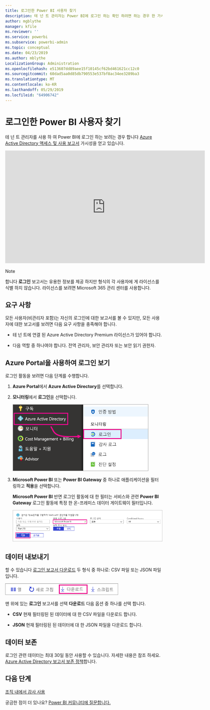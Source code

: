 ```yaml
---
title: 로그인한 Power BI 사용자 찾기
description: 테 넌 트 관리자는 Power BI에 로그인 하는 확인 하려면 하는 경우 한 가시성을 얻고 Azure Active Directory 액세스 및 사용 보고서를 사용할 수 있습니다.
author: mgblythe
manager: kfile
ms.reviewer: ''
ms.service: powerbi
ms.subservice: powerbi-admin
ms.topic: conceptual
ms.date: 04/23/2019
ms.author: mblythe
LocalizationGroup: Administration
ms.openlocfilehash: e513607dd89aee15f10145cf62bd461621cc12c0
ms.sourcegitcommit: 60dad5aa0d85db790553e537bf8ac34ee3289ba3
ms.translationtype: MT
ms.contentlocale: ko-KR
ms.lasthandoff: 05/29/2019
ms.locfileid: "64906742"
---
```

# <a name="find-power-bi-users-that-have-signed-in"></a>로그인한 Power BI 사용자 찾기

테 넌 트 관리자를 사용 하 여 Power BI에 로그인 하는 보려는 경우 합니다 [Azure Active Directory 액세스 및 사용 보고서](/azure/active-directory/reports-monitoring/concept-sign-ins) 가시성을 얻고 있습니다.

<iframe width="640" height="360" src="https://www.youtube.com/embed/1AVgh9w9VM8?showinfo=0" frameborder="0" allowfullscreen></iframe>

> [!NOTE]
> 합니다 **로그인** 보고서는 유용한 정보를 제공 하지만 형식의 각 사용자에 게 라이선스를 식별 하지 않습니다. 라이선스를 보려면 Microsoft 365 관리 센터를 사용합니다.

## <a name="requirements"></a>요구 사항

모든 사용자(비관리자 포함)는 자신의 로그인에 대한 보고서를 볼 수 있지만, 모든 사용자에 대한 보고서를 보려면 다음 요구 사항을 충족해야 합니다.

* 테 넌 트에 연결 된 Azure Active Directory Premium 라이선스가 있어야 합니다.

* 다음 역할 중 하나여야 합니다. 전역 관리자, 보안 관리자 또는 보안 읽기 권한자.

## <a name="use-the-azure-portal-to-view-sign-ins"></a>Azure Portal을 사용하여 로그인 보기

로그인 활동을 보려면 다음 단계를 수행합니다.

1. **Azure Portal**에서 **Azure Active Directory**를 선택합니다.

1. **모니터링**에서 **로그인**을 선택합니다.
   
    ![강조 표시 된 Azure Active Directory 및 로그인 옵션을 사용 하 여 Azure UI의 스크린샷.](media/service-admin-access-usage/azure-portal-sign-ins.png)

1. **Microsoft Power BI** 또는 **Power BI Gateway** 중 하나로 애플리케이션을 필터링하고 **적용**을 선택합니다.

    **Microsoft Power BI** 반면 로그인 활동에 대 한 필터는 서비스와 관련 **Power BI Gateway** 로그인 활동에 특정 한 온-프레미스 데이터 게이트웨이 필터입니다.
   
    ![강조 표시 하는 응용 프로그램 필드를 사용 하 여 로그인 필터 스크린샷.](media/service-admin-access-usage/sign-in-filter.png)

## <a name="export-the-data"></a>데이터 내보내기

할 수 있습니다 [로그인 보고서 다운로드](/azure/active-directory/reports-monitoring/quickstart-download-sign-in-report) 두 형식 중 하나로: CSV 파일 또는 JSON 파일입니다.

![다운로드 단추 스크린샷입니다.](media/service-admin-access-usage/download-sign-in-data-csv.png)

맨 위에 있는 **로그인** 보고서를 선택 **다운로드** 다음 옵션 중 하나를 선택 합니다.

* **CSV** 현재 필터링된 된 데이터에 대 한 CSV 파일을 다운로드 합니다.

* **JSON** 현재 필터링된 된 데이터에 대 한 JSON 파일을 다운로드 합니다.

## <a name="data-retention"></a>데이터 보존

로그인 관련 데이터는 최대 30일 동안 사용할 수 있습니다. 자세한 내용은 참조 하세요. [Azure Active Directory 보고서 보존 정책](/azure/active-directory/reports-monitoring/reference-reports-data-retention)합니다.

## <a name="next-steps"></a>다음 단계

[조직 내에서 감사 사용](service-admin-auditing.md)

궁금한 점이 더 있나요? [Power BI 커뮤니티에 질문합니다.](https://community.powerbi.com/)